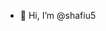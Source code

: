 - 👋 Hi, I’m @shafiu5
  

<!---
shafiu5/shafiu5 is a ✨ special ✨ repository because its `README.md` (this file) appears on your GitHub profile.
You can click the Preview link to take a look at your changes.
--->
